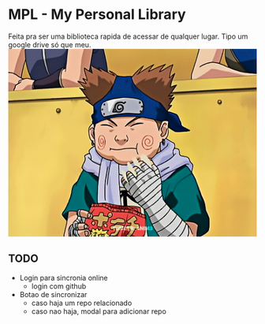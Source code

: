 # MPL - My Personal Library
Feita pra ser uma biblioteca rapida de acessar de qualquer lugar. Tipo um google drive só que meu.
![Choji](choji.gif)

## TODO
- Login para sincronia online
    - login com github
- Botao de sincronizar
    - caso haja um repo relacionado
    - caso nao haja, modal para adicionar repo
